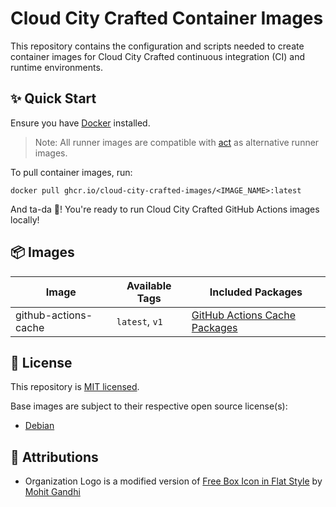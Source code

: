# Cloud City Crafted Container Images

This repository contains the configuration and scripts needed to create container images for Cloud City Crafted continuous integration (CI) and runtime environments.

## ✨ Quick Start

Ensure you have [Docker](https://docs.docker.com/get-docker/) installed.

> Note: All runner images are compatible with [act](https://github.com/nektos/act) as alternative runner images.

To pull container images, run:

```shell
docker pull ghcr.io/cloud-city-crafted-images/<IMAGE_NAME>:latest
```

And ta-da 🎉! You're ready to run Cloud City Crafted GitHub Actions images locally!

## 📦 Images

| Image                | Available Tags | Included Packages                                            |
| -------------------- | -------------- | ------------------------------------------------------------ |
| github-actions-cache | `latest`, `v1` | [GitHub Actions Cache Packages](https://github.com/cloud-city-crafted-images/github-actions/tree/main/cache#-packages) |

## 🪪 License

This repository is [MIT licensed](./LICENSE).

Base images are subject to their respective open source license(s):

- [Debian](https://www.debian.org/legal/licenses/)

## 📸 Attributions

- Organization Logo is a modified version of [Free Box Icon in Flat Style](https://iconscout.com/free-icon/box-package-parcels-logistic-delivery-packed-shipping-11) by [Mohit Gandhi](https://iconscout.com/contributors/mcgandhi61)
